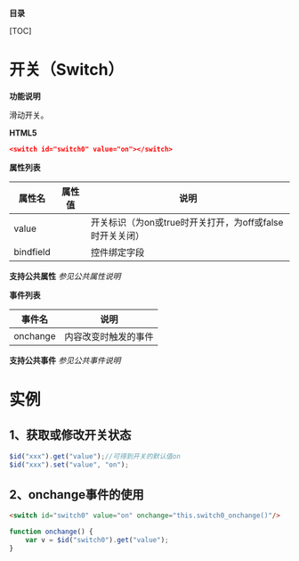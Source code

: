 **目录**

[TOC]

# 开关（Switch）

**功能说明**

滑动开关。

**HTML5**

```json
<switch id="switch0" value="on"></switch>
```

**属性列表**

| 属性名 | 属性值 | 说明 |
| ------------ | ------------ | ------------ |
| value |   | 开关标识（为on或true时开关打开，为off或false时开关关闭） |
| bindfield |   | 控件绑定字段 |

**支持公共属性**
*参见公共属性说明*

**事件列表**

| 事件名 | 说明 |
| ------------ | ------------ |
| onchange | 内容改变时触发的事件 |

**支持公共事件**
*参见公共事件说明*

# 实例

## 1、获取或修改开关状态
```javascript
$id("xxx").get("value");//可得到开关的默认值on
$id("xxx").set("value", "on");
```

## 2、onchange事件的使用
```html
<switch id="switch0" value="on" onchange="this.switch0_onchange()"/>
```
```javascript
function onchange() {
	var v = $id("switch0").get("value");
}
```


